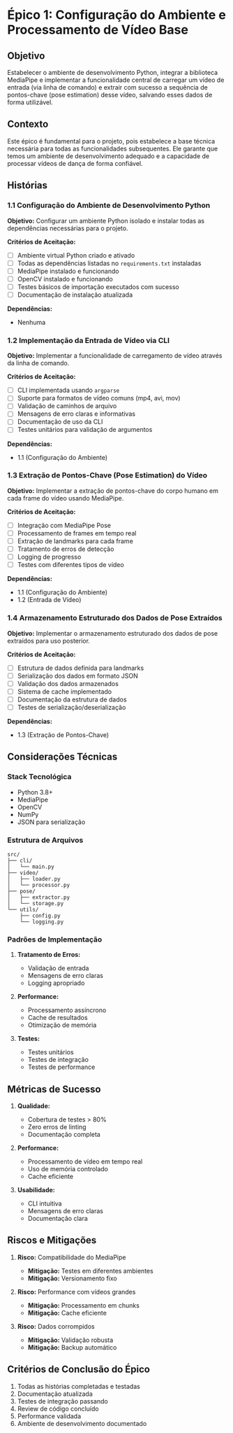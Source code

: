 # Épico 1: Configuração do Ambiente e Processamento de Vídeo Base

## Objetivo

Estabelecer o ambiente de desenvolvimento Python, integrar a biblioteca MediaPipe e implementar a funcionalidade central de carregar um vídeo de entrada (via linha de comando) e extrair com sucesso a sequência de pontos-chave (pose estimation) desse vídeo, salvando esses dados de forma utilizável.

## Contexto

Este épico é fundamental para o projeto, pois estabelece a base técnica necessária para todas as funcionalidades subsequentes. Ele garante que temos um ambiente de desenvolvimento adequado e a capacidade de processar vídeos de dança de forma confiável.

## Histórias

### 1.1 Configuração do Ambiente de Desenvolvimento Python

**Objetivo:** Configurar um ambiente Python isolado e instalar todas as dependências necessárias para o projeto.

**Critérios de Aceitação:**

- [ ] Ambiente virtual Python criado e ativado
- [ ] Todas as dependências listadas no `requirements.txt` instaladas
- [ ] MediaPipe instalado e funcionando
- [ ] OpenCV instalado e funcionando
- [ ] Testes básicos de importação executados com sucesso
- [ ] Documentação de instalação atualizada

**Dependências:**

- Nenhuma

### 1.2 Implementação da Entrada de Vídeo via CLI

**Objetivo:** Implementar a funcionalidade de carregamento de vídeo através da linha de comando.

**Critérios de Aceitação:**

- [ ] CLI implementada usando `argparse`
- [ ] Suporte para formatos de vídeo comuns (mp4, avi, mov)
- [ ] Validação de caminhos de arquivo
- [ ] Mensagens de erro claras e informativas
- [ ] Documentação de uso da CLI
- [ ] Testes unitários para validação de argumentos

**Dependências:**

- 1.1 (Configuração do Ambiente)

### 1.3 Extração de Pontos-Chave (Pose Estimation) do Vídeo

**Objetivo:** Implementar a extração de pontos-chave do corpo humano em cada frame do vídeo usando MediaPipe.

**Critérios de Aceitação:**

- [ ] Integração com MediaPipe Pose
- [ ] Processamento de frames em tempo real
- [ ] Extração de landmarks para cada frame
- [ ] Tratamento de erros de detecção
- [ ] Logging de progresso
- [ ] Testes com diferentes tipos de vídeo

**Dependências:**

- 1.1 (Configuração do Ambiente)
- 1.2 (Entrada de Vídeo)

### 1.4 Armazenamento Estruturado dos Dados de Pose Extraídos

**Objetivo:** Implementar o armazenamento estruturado dos dados de pose extraídos para uso posterior.

**Critérios de Aceitação:**

- [ ] Estrutura de dados definida para landmarks
- [ ] Serialização dos dados em formato JSON
- [ ] Validação dos dados armazenados
- [ ] Sistema de cache implementado
- [ ] Documentação da estrutura de dados
- [ ] Testes de serialização/deserialização

**Dependências:**

- 1.3 (Extração de Pontos-Chave)

## Considerações Técnicas

### Stack Tecnológica

- Python 3.8+
- MediaPipe
- OpenCV
- NumPy
- JSON para serialização

### Estrutura de Arquivos

```
src/
├── cli/
│   └── main.py
├── video/
│   ├── loader.py
│   └── processor.py
├── pose/
│   ├── extractor.py
│   └── storage.py
└── utils/
    ├── config.py
    └── logging.py
```

### Padrões de Implementação

1. **Tratamento de Erros:**

   - Validação de entrada
   - Mensagens de erro claras
   - Logging apropriado

2. **Performance:**

   - Processamento assíncrono
   - Cache de resultados
   - Otimização de memória

3. **Testes:**
   - Testes unitários
   - Testes de integração
   - Testes de performance

## Métricas de Sucesso

1. **Qualidade:**

   - Cobertura de testes > 80%
   - Zero erros de linting
   - Documentação completa

2. **Performance:**

   - Processamento de vídeo em tempo real
   - Uso de memória controlado
   - Cache eficiente

3. **Usabilidade:**
   - CLI intuitiva
   - Mensagens de erro claras
   - Documentação clara

## Riscos e Mitigações

1. **Risco:** Compatibilidade do MediaPipe

   - **Mitigação:** Testes em diferentes ambientes
   - **Mitigação:** Versionamento fixo

2. **Risco:** Performance com vídeos grandes

   - **Mitigação:** Processamento em chunks
   - **Mitigação:** Cache eficiente

3. **Risco:** Dados corrompidos
   - **Mitigação:** Validação robusta
   - **Mitigação:** Backup automático

## Critérios de Conclusão do Épico

1. Todas as histórias completadas e testadas
2. Documentação atualizada
3. Testes de integração passando
4. Review de código concluído
5. Performance validada
6. Ambiente de desenvolvimento documentado
